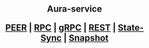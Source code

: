 <h1 align="center"> Aura-service
  
 [PEER](https://github.com/YTWOFUND/Aura-service/blob/main/Aura-Peer.md)   |   [RPC](https://github.com/YTWOFUND/Aura-service/blob/main/Aura-RPC.md)   |   [gRPC](https://github.com/YTWOFUND/Aura-service/blob/main/Aura-gRPC.md)    |   [REST](https://github.com/YTWOFUND/Aura-service/blob/main/Aura-Rest.md)    |   [State-Sync](https://github.com/YTWOFUND/Aura-service/blob/main/State-Sync.md)   |   [Snapshot](https://github.com/YTWOFUND/Aura-service/blob/main/Snapshot.md)      
